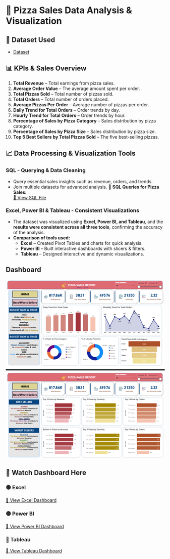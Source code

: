 # 🍕 Pizza Sales Data Analysis & Visualization  
## 📂 Dataset Used  
- <a href="https://github.com/NhutVuong/Pizza_Sales_Data_Analyst_Dashboard/blob/main/pizza_sales.csv">Dataset</a>
## 📊 KPIs & Sales Overview 
1. **Total Revenue** – Total earnings from pizza sales.  
2. **Average Order Value** – The average amount spent per order.  
3. **Total Pizzas Sold** – Total number of pizzas sold.  
4. **Total Orders** – Total number of orders placed.  
5. **Average Pizzas Per Order** – Average number of pizzas per order.  
6. **Daily Trend for Total Orders** – Order trends by day.  
7. **Hourly Trend for Total Orders** – Order trends by hour.  
8. **Percentage of Sales by Pizza Category** – Sales distribution by pizza category.  
9. **Percentage of Sales by Pizza Size** – Sales distribution by pizza size.  
10. **Top 5 Best Sellers by Total Pizzas Sold** – The five best-selling pizzas. 

## 📈 Data Processing & Visualization Tools
###  **SQL - Querying & Data Cleaning**  
- Query essential sales insights such as revenue, orders, and trends.  
- Join multiple datasets for advanced analysis.
📄 **SQL Queries for Pizza Sales:**  
[🔗 View SQL File](https://github.com/NhutVuong/Pizza_Sales_Data_Analyst_Dashboard/blob/main/Query_Pizza_Sales.sql)  
###  **Excel, Power BI & Tableau - Consistent Visualizations**  
- The dataset was visualized using **Excel, Power BI, and Tableau**, and the **results were consistent across all three tools**, confirming the accuracy of the analysis.  
- **Comparison of tools used:**  
  - **Excel** – Created Pivot Tables and charts for quick analysis.  
  - **Power BI** – Built interactive dashboards with slicers & filters.  
  - **Tableau** – Designed interactive and dynamic visualizations.  

## Dashboard 

![Pizza Sales Dashboard](https://raw.githubusercontent.com/NhutVuong/Pizza_Sales_Data_Analyst_Dashboard/main/KPI%26Best-Worst_Pizza_Sales.png)

## 👀 Watch Dashboard Here  

### 🟢 Excel  
[🔗 View Excel Dashboard](https://github.com/NhutVuong/Pizza_Sales_Data_Analyst_Dashboard/blob/main/Dashboard_Pizza_Sales.xlsx)  

### 🟡 Power BI  
[🔗 View Power BI Dashboard](https://github.com/NhutVuong/Pizza_Sales_Data_Analyst_Dashboard/blob/main/Pizza_Sales_Dashboard.pbix)  

### 🔵 Tableau  
[🔗 View Tableau Dashboard](https://public.tableau.com/app/profile/vuong.hoang2738/viz/Pizza_Sale_17430443944430/Home?publish=yes)  



